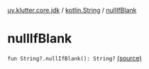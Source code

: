 [uy.klutter.core.jdk](../index.md) / [kotlin.String](index.md) / [nullIfBlank](.)


# nullIfBlank

`fun String?.nullIfBlank(): String?` [(source)](https://github.com/kohesive/klutter/blob/master/core-jdk6/src/main/kotlin/uy/klutter/core/jdk/Strings.kt#L99)


